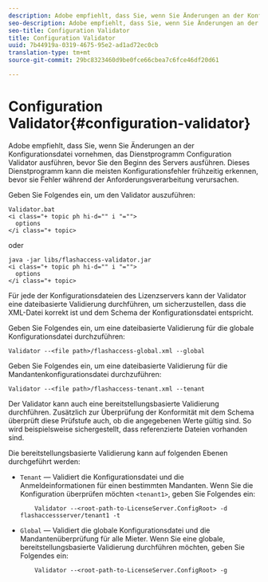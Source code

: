 ```yaml
---
description: Adobe empfiehlt, dass Sie, wenn Sie Änderungen an der Konfigurationsdatei vornehmen, das Dienstprogramm Configuration Validator ausführen, bevor Sie den Beginn des Servers ausführen. Dieses Dienstprogramm kann die meisten Konfigurationsfehler frühzeitig erkennen, bevor sie Fehler während der Anforderungsverarbeitung verursachen.
seo-description: Adobe empfiehlt, dass Sie, wenn Sie Änderungen an der Konfigurationsdatei vornehmen, das Dienstprogramm Configuration Validator ausführen, bevor Sie den Beginn des Servers ausführen. Dieses Dienstprogramm kann die meisten Konfigurationsfehler frühzeitig erkennen, bevor sie Fehler während der Anforderungsverarbeitung verursachen.
seo-title: Configuration Validator
title: Configuration Validator
uuid: 7b44919a-0319-4675-95e2-ad1ad72ec0cb
translation-type: tm+mt
source-git-commit: 29bc8323460d9be0fce66cbea7c6fce46df20d61

---
```



# Configuration Validator{#configuration-validator}

Adobe empfiehlt, dass Sie, wenn Sie Änderungen an der Konfigurationsdatei vornehmen, das Dienstprogramm Configuration Validator ausführen, bevor Sie den Beginn des Servers ausführen. Dieses Dienstprogramm kann die meisten Konfigurationsfehler frühzeitig erkennen, bevor sie Fehler während der Anforderungsverarbeitung verursachen.

Geben Sie Folgendes ein, um den Validator auszuführen:

```
Validator.bat  
<i class="+ topic ph hi-d="" i "="">
  options  
</i class="+ topic>
```

oder

```
java -jar libs/flashaccess-validator.jar  
<i class="+ topic ph hi-d="" i "="">
  options 
</i class="+ topic>
```

Für jede der Konfigurationsdateien des Lizenzservers kann der Validator eine dateibasierte Validierung durchführen, um sicherzustellen, dass die XML-Datei korrekt ist und dem Schema der Konfigurationsdatei entspricht.

Geben Sie Folgendes ein, um eine dateibasierte Validierung für die globale Konfigurationsdatei durchzuführen:

```
Validator --<file path>/flashaccess-global.xml --global
```

Geben Sie Folgendes ein, um eine dateibasierte Validierung für die Mandantenkonfigurationsdatei durchzuführen:

```
Validator --<file path>/flashaccess-tenant.xml --tenant
```

Der Validator kann auch eine bereitstellungsbasierte Validierung durchführen. Zusätzlich zur Überprüfung der Konformität mit dem Schema überprüft diese Prüfstufe auch, ob die angegebenen Werte gültig sind. So wird beispielsweise sichergestellt, dass referenzierte Dateien vorhanden sind.

Die bereitstellungsbasierte Validierung kann auf folgenden Ebenen durchgeführt werden:

* `Tenant` — Validiert die Konfigurationsdatei und die Anmeldeinformationen für einen bestimmten Mandanten. Wenn Sie die Konfiguration überprüfen möchten `<tenant1>`, geben Sie Folgendes ein:

   ```
       Validator --<root-path-to-LicenseServer.ConfigRoot> -d flashaccessserver/tenant1 -t
   ```

* `Global` — Validiert die globale Konfigurationsdatei und die Mandantenüberprüfung für alle Mieter. Wenn Sie eine globale, bereitstellungsbasierte Validierung durchführen möchten, geben Sie Folgendes ein:

   ```
       Validator --<root-path-to-LicenseServer.ConfigRoot> -g
   ```

